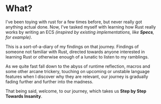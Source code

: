 What?
=====

I've been toying with rust for a few times before, but never really got anything actual done. Now, I've tasked myself with learning how Rust really works by writing an ECS *(inspired by existing implementations, like **Specs**, for example)*.

This is a sort-of-a-diary of my findings on that journey. Findings of someone not familiar with Rust, directed towards anyone interested in learning Rust or otherwise enough of a lunatic to listen to my ramblings.

As we quite fast fall down to the abyss of runtime reflection, macros and some other arcane trickery, touching on upcoming or unstable language features when I discover why they are relevant, our journey is gradually fading further and further into the madness.

That being said, welcome, to our journey, which takes us **Step by Step Towards Insanity**.
